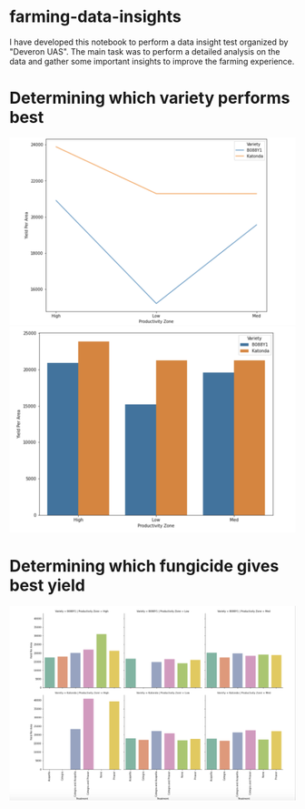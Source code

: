 # farming-data-insights

I have developed this notebook to perform a data insight test organized by "Deveron UAS".
The main task was to perform a detailed analysis on the data and gather some important insights to improve the farming experience.

# Determining which variety performs best

<img src="images/variety1.png">
<img src="images/variety2.png">

# Determining which fungicide gives best yield

<img src="images/fungicides-yield.png">